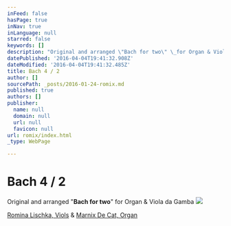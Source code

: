 ```yaml
---
inFeed: false
hasPage: true
inNav: true
inLanguage: null
starred: false
keywords: []
description: "Original and arranged \"Bach for two\" \_for Organ & Viola da Gamba"
datePublished: '2016-04-04T19:41:32.908Z'
dateModified: '2016-04-04T19:41:32.485Z'
title: Bach 4 / 2
author: []
sourcePath: _posts/2016-01-24-romix.md
published: true
authors: []
publisher:
  name: null
  domain: null
  url: null
  favicon: null
url: romix/index.html
_type: WebPage

---
```

# Bach 4 / 2

Original and arranged "**Bach for two**"  for Organ & Viola da Gamba
![](https://the-grid-user-content.s3-us-west-2.amazonaws.com/78b72188-f165-4ef5-8c7a-095e3d801d17.jpg)

[Romina Lischka, Viols][0] &                            [Marnix De Cat, Organ][1]

[0]: http://www.rominalischka.eu/
[1]: http://www.marnixdecat.be/